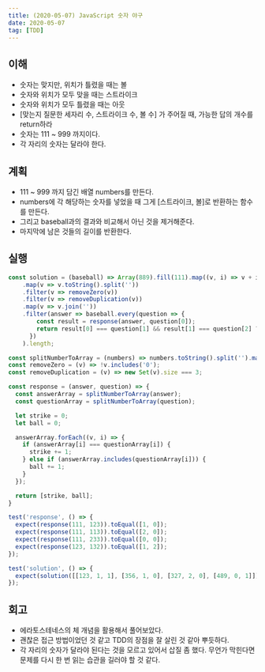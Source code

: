 ```yaml
---
title: (2020-05-07) JavaScript 숫자 야구
date: 2020-05-07
tag: [TDD]
---
```


## 이해

- 숫자는 맞지만, 위치가 틀렸을 때는 볼
- 숫자와 위치가 모두 맞을 때는 스트라이크
- 숫자와 위치가 모두 틀렸을 때는 아웃
- [맞는지 질문한 세자리 수, 스트라이크 수, 볼 수] 가 주어질 때, 가능한 답의 개수를 return하라
- 숫자는 111 ~ 999 까지이다.
- 각 자리의 숫자는 달라야 한다.

## 계획

- 111 ~ 999 까지 담긴 배열 numbers를 만든다.
- numbers에 각 해당하는 숫자를 넣었을 때 그게 [스트라이크, 볼]로 반환하는 함수를 만든다.
- 그리고 baseball과의 결과와 비교해서 아닌 것을 제거해준다.
- 마지막에 남은 것들의 길이를 반환한다.

## 실행

```javascript
const solution = (baseball) => Array(889).fill(111).map((v, i) => v + i)
    .map(v => v.toString().split(''))
    .filter(v => removeZero(v))
    .filter(v => removeDuplication(v))
    .map(v => v.join(''))
    .filter(answer => baseball.every(question => {
        const result = response(answer, question[0]);
        return result[0] === question[1] && result[1] === question[2] ? true : false;
      })
    ).length;

const splitNumberToArray = (numbers) => numbers.toString().split('').map(v => Number(v));
const removeZero = (v) => !v.includes('0');
const removeDuplication = (v) => new Set(v).size === 3;

const response = (answer, question) => {
  const answerArray = splitNumberToArray(answer);
  const questionArray = splitNumberToArray(question);

  let strike = 0;
  let ball = 0;

  answerArray.forEach((v, i) => {
    if (answerArray[i] === questionArray[i]) {
      strike += 1;
    } else if (answerArray.includes(questionArray[i])) {
      ball += 1;
    }
  });

  return [strike, ball];
}

test('response', () => {
  expect(response(111, 123)).toEqual([1, 0]);
  expect(response(111, 113)).toEqual([2, 0]);
  expect(response(111, 233)).toEqual([0, 0]);
  expect(response(123, 132)).toEqual([1, 2]);
});

test('solution', () => {
  expect(solution([[123, 1, 1], [356, 1, 0], [327, 2, 0], [489, 0, 1]])).toBe(2);
});
```

## 회고

- 에라토스테네스의 체 개념을 활용해서 풀어보았다.
- 괜찮은 접근 방법이었던 것 같고 TDD의 장점을 잘 살린 것 같아 뿌듯하다.
- 각 자리의 숫자가 달라야 된다는 것을 모르고 있어서 삽질 좀 했다. 무언가 막힌다면 문제를 다시 한 번 읽는 습관을 길러야 할 것 같다.
